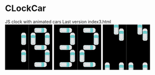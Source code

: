 # CLockCar
JS clock with animated cars
Last version index3.html<br>
![alt text](ezgif.com-gif-maker.gif)
